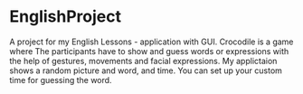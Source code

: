 # EnglishProject
A project for my English Lessons - application with GUI. Crocodile is a game where The participants have to show 
and guess words or expressions with the help of gestures, movements and facial expressions. My applictaion shows a random picture and word, and time.
You can set up your custom time for guessing the word.
